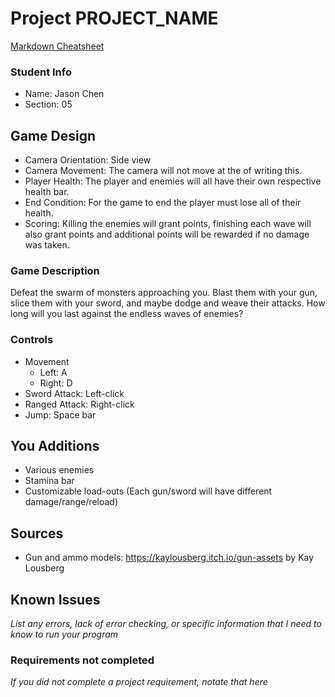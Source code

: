 # Project PROJECT_NAME

[Markdown Cheatsheet](https://github.com/adam-p/markdown-here/wiki/Markdown-Here-Cheatsheet)

### Student Info

-   Name: Jason Chen
-   Section: 05

## Game Design

-   Camera Orientation: Side view
-   Camera Movement: The camera will not move at the of writing this.
-   Player Health: The player and enemies will all have their own respective health bar.
-   End Condition: For the game to end the player must lose all of their health.
-   Scoring: Killing the enemies will grant points, finishing each wave will also grant points and additional points will be rewarded if no damage was taken.

### Game Description

Defeat the swarm of monsters approaching you. Blast them with your gun, slice them with your sword, and maybe dodge and weave their attacks. How long will you last against the endless waves of enemies?

### Controls

-   Movement
    -   Left: A
    -   Right: D
-   Sword Attack: Left-click
-   Ranged Attack: Right-click
-   Jump: Space bar

## You Additions

- Various enemies
- Stamina bar
- Customizable load-outs (Each gun/sword will have different damage/range/reload)

## Sources

-   Gun and ammo models: https://kaylousberg.itch.io/gun-assets by Kay Lousberg

## Known Issues

_List any errors, lack of error checking, or specific information that I need to know to run your program_

### Requirements not completed

_If you did not complete a project requirement, notate that here_

